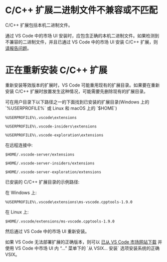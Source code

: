 <html><head></head><body><h1 data-loc-id="incompatible.extension.heading">C/C++ 扩展二进制文件不兼容或不匹配</h1>

<p data-loc-id="incompat.extension.text1">C/C++ 扩展包括本机二进制文件。</p>

<p data-loc-id="incompat.extension.text2">通过 VS Code 中的市场 UI 安装时，应包含正确的本机二进制文件。如果检测到不兼容的二进制文件，并且已通过 VS Code 中的市场 UI 安装 C/C++ 扩展，则 <a href="https://github.com/microsoft/vscode/issues/new?assignees=&amp;labels=&amp;template=bug_report.md" data-loc-id="bug.report.link.title">请报告问题</a>。</p>

<h1 data-loc-id="reinstalling.extension.heading">正在重新安装 C/C++ 扩展</h1>

<p data-loc-id="reinstall.extension.text1">重新安装等效版本的扩展时，VS Code 可能重用现有的扩展目录。如果要在重新安装 C/C++ 扩展时放置发生这种情况，可能需要先删除现有的扩展目录。</p>

<p data-loc-id="reinstall.extension.text2">可在用户目录下以下路径之一的下面找到已安装的扩展目录(Windows 上的 `%USERPROFILE%` 或 Linux 和 macOS 上的 `$HOME`)</p>

<pre><code class="lang-bash">%USERPROFILE%\.vscode\extensions</code></pre>
<pre><code class="lang-bash">%USERPROFILE%\.vscode-insiders\extensions</code></pre>
<pre><code class="lang-bash">%USERPROFILE%\.vscode-exploration\extensions</code></pre>

<p data-loc-id="reinstall.extension.text3">在远程连接中:</p>
<pre><code class="lang-bash">$HOME/.vscode-server/extensions</code></pre>
<pre><code class="lang-bash">$HOME/.vscode-server-insiders/extensions</code></pre>
<pre><code class="lang-bash">$HOME/.vscode-server-exploration/extensions</code></pre>

<p data-loc-id="reinstall.extension.text4">已安装的 C/C++ 扩展目录的示例路径:</p>

<p data-loc-id="reinstall.extension.text5">在 Windows 上:</p>
<pre><code class="lang-bash">%USERPROFILE%\.vscode\extensions\ms-vscode.cpptools-1.9.0</code></pre>

<p data-loc-id="reinstall.extension.text6">在 Linux 上:</p>
<pre><code class="lang-bash">$HOME/.vscode/extensions/ms-vscode.cpptools-1.9.0</code></pre>

<p data-loc-id="reinstall.extension.text7">然后通过 VS Code 中的市场 UI 重新安装。</p>

<p data-loc-id="reinstall.extension.text8">如果 VS Code 无法部署扩展的正确版本，则可以 <a href="https://marketplace.visualstudio.com/items?itemName=ms-vscode.cpptools" data-loc-id="download.vsix.link.title">已从 VS Code 市场网站下载</a> 并使用 VS Code 中市场 UI 内 “...” 菜单下的 `从 VSIX... 安装` 选项安装系统的正确 VSIX。</p>
</body></html>